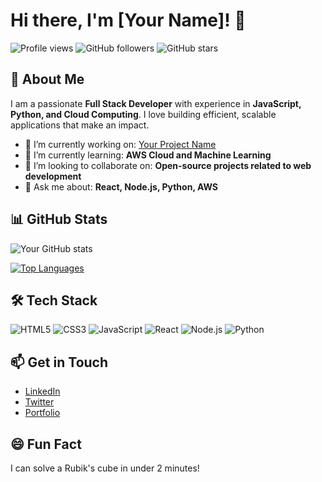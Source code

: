 # Hi there, I'm [Your Name]! 👋

<!-- Badges -->
![Profile views](https://komarev.com/ghpvc/?username=yourusername&color=blueviolet)
![GitHub followers](https://img.shields.io/github/followers/yourusername?label=Followers)
![GitHub stars](https://img.shields.io/github/stars/yourusername?label=Stars)

## 🚀 About Me

I am a passionate **Full Stack Developer** with experience in **JavaScript, Python, and Cloud Computing**. I love building efficient, scalable applications that make an impact.

- 🔭 I’m currently working on: [Your Project Name](https://github.com/yourusername/yourproject)
- 🌱 I’m currently learning: **AWS Cloud and Machine Learning**
- 👯 I’m looking to collaborate on: **Open-source projects related to web development**
- 💬 Ask me about: **React, Node.js, Python, AWS**

## 📊 GitHub Stats

![Your GitHub stats](https://github-readme-stats.vercel.app/api?username=yourusername&show_icons=true&theme=radical)

[![Top Languages](https://github-readme-stats.vercel.app/api/top-langs/?username=yourusername&layout=compact)](https://github.com/yourusername/github-readme-stats)

## 🛠 Tech Stack

![HTML5](https://img.shields.io/badge/-HTML5-E34F26?style=flat&logo=html5&logoColor=white)
![CSS3](https://img.shields.io/badge/-CSS3-1572B6?style=flat&logo=css3)
![JavaScript](https://img.shields.io/badge/-JavaScript-F7DF1E?style=flat&logo=javascript&logoColor=black)
![React](https://img.shields.io/badge/-React-61DAFB?style=flat&logo=react)
![Node.js](https://img.shields.io/badge/-Node.js-339933?style=flat&logo=node.js)
![Python](https://img.shields.io/badge/-Python-3776AB?style=flat&logo=python&logoColor=white)

## 📫 Get in Touch

- [LinkedIn](https://www.linkedin.com/in/yourusername/)
- [Twitter](https://twitter.com/yourusername)
- [Portfolio](https://your-portfolio-site.com)

## 😄 Fun Fact
I can solve a Rubik's cube in under 2 minutes!



